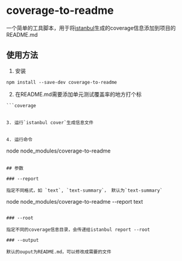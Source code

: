 coverage-to-readme
===

一个简单的工具脚本，用于将[istanbul](https://github.com/gotwarlost/istanbul)生成的coverage信息添加到项目的README.md

## 使用方法

1. 安装

```
npm install --save-dev coverage-to-readme
```

2. 在README.md需要添加单元测试覆盖率的地方打个标

```
```coverage
```
```

3. 运行`istanbul cover`生成信息文件


4. 运行命令

```
node node_modules/coverage-to-readme
```

## 参数

### --report

指定不同格式，如 `text`, `text-summary`， 默认为`text-summary`

```
node node_modules/coverage-to-readme --report text
```

### --root

指定不同的coverage信息目录，会传递给istanbul report --root

### --output

默认的ouput为README.md，可以修改成需要的文件
